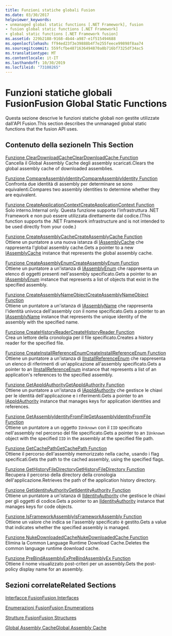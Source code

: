 ```yaml
---
title: Funzioni statiche globali Fusion
ms.date: 03/30/2017
helpviewer_keywords:
- unmanaged global static functions [.NET Framework], fusion
- fusion global static functions [.NET Framework]
- global static functions [.NET Framework fusion]
ms.assetid: 229b2188-9168-4b44-a987-e1f515494688
ms.openlocfilehash: ff94ed23f3e39888b4f7e255feece99898f8aa74
ms.sourcegitcommit: 559fcfbe4871636494870a8b716bf7325df34ac5
ms.translationtype: MT
ms.contentlocale: it-IT
ms.lasthandoff: 10/30/2019
ms.locfileid: "73108265"
---
```

# <a name="fusion-global-static-functions"></a><span data-ttu-id="86392-102">Funzioni statiche globali Fusion</span><span class="sxs-lookup"><span data-stu-id="86392-102">Fusion Global Static Functions</span></span>
<span data-ttu-id="86392-103">Questa sezione descrive le funzioni statiche globali non gestite utilizzate dall'API Fusion.</span><span class="sxs-lookup"><span data-stu-id="86392-103">This section describes the unmanaged global static functions that the fusion API uses.</span></span>  
  
## <a name="in-this-section"></a><span data-ttu-id="86392-104">Contenuto della sezione</span><span class="sxs-lookup"><span data-stu-id="86392-104">In This Section</span></span>  
 [<span data-ttu-id="86392-105">Funzione ClearDownloadCache</span><span class="sxs-lookup"><span data-stu-id="86392-105">ClearDownloadCache Function</span></span>](cleardownloadcache-function.md)  
 <span data-ttu-id="86392-106">Cancella il Global Assembly Cache degli assembly scaricati.</span><span class="sxs-lookup"><span data-stu-id="86392-106">Clears the global assembly cache of downloaded assemblies.</span></span>  
  
 [<span data-ttu-id="86392-107">Funzione CompareAssemblyIdentity</span><span class="sxs-lookup"><span data-stu-id="86392-107">CompareAssemblyIdentity Function</span></span>](compareassemblyidentity-function.md)  
 <span data-ttu-id="86392-108">Confronta due identità di assembly per determinare se sono equivalenti.</span><span class="sxs-lookup"><span data-stu-id="86392-108">Compares two assembly identities to determine whether they are equivalent.</span></span>  
  
 [<span data-ttu-id="86392-109">Funzione CreateApplicationContext</span><span class="sxs-lookup"><span data-stu-id="86392-109">CreateApplicationContext Function</span></span>](createapplicationcontext-function.md)  
 <span data-ttu-id="86392-110">Solo interno.</span><span class="sxs-lookup"><span data-stu-id="86392-110">Internal only.</span></span> <span data-ttu-id="86392-111">Questa funzione supporta l'infrastruttura .NET Framework e non può essere utilizzata direttamente dal codice.</span><span class="sxs-lookup"><span data-stu-id="86392-111">(This function supports the .NET Framework infrastructure and is not intended to be used directly from your code.)</span></span>  
  
 [<span data-ttu-id="86392-112">Funzione CreateAssemblyCache</span><span class="sxs-lookup"><span data-stu-id="86392-112">CreateAssemblyCache Function</span></span>](createassemblycache-function.md)  
 <span data-ttu-id="86392-113">Ottiene un puntatore a una nuova istanza di [IAssemblyCache](iassemblycache-interface.md) che rappresenta l'global assembly cache.</span><span class="sxs-lookup"><span data-stu-id="86392-113">Gets a pointer to a new [IAssemblyCache](iassemblycache-interface.md) instance that represents the global assembly cache.</span></span>  
  
 [<span data-ttu-id="86392-114">Funzione CreateAssemblyEnum</span><span class="sxs-lookup"><span data-stu-id="86392-114">CreateAssemblyEnum Function</span></span>](createassemblyenum-function.md)  
 <span data-ttu-id="86392-115">Ottiene un puntatore a un'istanza di [IAssemblyEnum](iassemblyenum-interface.md) che rappresenta un elenco di oggetti presenti nell'assembly specificato.</span><span class="sxs-lookup"><span data-stu-id="86392-115">Gets a pointer to an [IAssemblyEnum](iassemblyenum-interface.md) instance that represents a list of objects that exist in the specified assembly.</span></span>  
  
 [<span data-ttu-id="86392-116">Funzione CreateAssemblyNameObject</span><span class="sxs-lookup"><span data-stu-id="86392-116">CreateAssemblyNameObject Function</span></span>](createassemblynameobject-function.md)  
 <span data-ttu-id="86392-117">Ottiene un puntatore a un'istanza di [IAssemblyName](iassemblyname-interface.md) che rappresenta l'identità univoca dell'assembly con il nome specificato.</span><span class="sxs-lookup"><span data-stu-id="86392-117">Gets a pointer to an [IAssemblyName](iassemblyname-interface.md) instance that represents the unique identity of the assembly with the specified name.</span></span>  
  
 [<span data-ttu-id="86392-118">Funzione CreateHistoryReader</span><span class="sxs-lookup"><span data-stu-id="86392-118">CreateHistoryReader Function</span></span>](createhistoryreader-function.md)  
 <span data-ttu-id="86392-119">Crea un lettore della cronologia per il file specificato.</span><span class="sxs-lookup"><span data-stu-id="86392-119">Creates a history reader for the specified file.</span></span>  
  
 [<span data-ttu-id="86392-120">Funzione CreateInstallReferenceEnum</span><span class="sxs-lookup"><span data-stu-id="86392-120">CreateInstallReferenceEnum Function</span></span>](createinstallreferenceenum-function.md)  
 <span data-ttu-id="86392-121">Ottiene un puntatore a un'istanza di [IInstallReferenceEnum](iinstallreferenceenum-interface.md) che rappresenta un elenco di riferimenti di un'applicazione all'assembly specificato.</span><span class="sxs-lookup"><span data-stu-id="86392-121">Gets a pointer to an [IInstallReferenceEnum](iinstallreferenceenum-interface.md) instance that represents a list of an application's references to the specified assembly.</span></span>  
  
 [<span data-ttu-id="86392-122">Funzione GetAppIdAuthority</span><span class="sxs-lookup"><span data-stu-id="86392-122">GetAppIdAuthority Function</span></span>](getappidauthority-function.md)  
 <span data-ttu-id="86392-123">Ottiene un puntatore a un'istanza di [IAppIdAuthority](iappidauthority-interface.md) che gestisce le chiavi per le identità dell'applicazione e i riferimenti.</span><span class="sxs-lookup"><span data-stu-id="86392-123">Gets a pointer to an [IAppIdAuthority](iappidauthority-interface.md) instance that manages keys for application identities and references.</span></span>  
  
 [<span data-ttu-id="86392-124">Funzione GetAssemblyIdentityFromFile</span><span class="sxs-lookup"><span data-stu-id="86392-124">GetAssemblyIdentityFromFile Function</span></span>](getassemblyidentityfromfile-function.md)  
 <span data-ttu-id="86392-125">Ottiene un puntatore a un oggetto `IUnknown` con il `IID` specificato nell'assembly nel percorso del file specificato.</span><span class="sxs-lookup"><span data-stu-id="86392-125">Gets a pointer to an `IUnknown` object with the specified `IID` in the assembly at the specified file path.</span></span>  
  
 [<span data-ttu-id="86392-126">Funzione GetCachePath</span><span class="sxs-lookup"><span data-stu-id="86392-126">GetCachePath Function</span></span>](getcachepath-function.md)  
 <span data-ttu-id="86392-127">Ottiene il percorso dell'assembly memorizzato nella cache, usando i flag specificati.</span><span class="sxs-lookup"><span data-stu-id="86392-127">Gets the path to the cached assembly, using the specified flags.</span></span>  
  
 [<span data-ttu-id="86392-128">Funzione GetHistoryFileDirectory</span><span class="sxs-lookup"><span data-stu-id="86392-128">GetHistoryFileDirectory Function</span></span>](gethistoryfiledirectory-function.md)  
 <span data-ttu-id="86392-129">Recupera il percorso della directory della cronologia dell'applicazione.</span><span class="sxs-lookup"><span data-stu-id="86392-129">Retrieves the path of the application history directory.</span></span>  
  
 [<span data-ttu-id="86392-130">Funzione GetIdentityAuthority</span><span class="sxs-lookup"><span data-stu-id="86392-130">GetIdentityAuthority Function</span></span>](getidentityauthority-function.md)  
 <span data-ttu-id="86392-131">Ottiene un puntatore a un'istanza di [IIdentityAuthority](iidentityauthority-interface.md) che gestisce le chiavi per gli oggetti di codice.</span><span class="sxs-lookup"><span data-stu-id="86392-131">Gets a pointer to an [IIdentityAuthority](iidentityauthority-interface.md) instance that manages keys for code objects.</span></span>  
  
 [<span data-ttu-id="86392-132">Funzione IsFrameworkAssembly</span><span class="sxs-lookup"><span data-stu-id="86392-132">IsFrameworkAssembly Function</span></span>](isframeworkassembly-function.md)  
 <span data-ttu-id="86392-133">Ottiene un valore che indica se l'assembly specificato è gestito.</span><span class="sxs-lookup"><span data-stu-id="86392-133">Gets a value that indicates whether the specified assembly is managed.</span></span>  
  
 [<span data-ttu-id="86392-134">Funzione NukeDownloadedCache</span><span class="sxs-lookup"><span data-stu-id="86392-134">NukeDownloadedCache Function</span></span>](nukedownloadedcache-function.md)  
 <span data-ttu-id="86392-135">Elimina la Common Language Runtime Download Cache.</span><span class="sxs-lookup"><span data-stu-id="86392-135">Deletes the common language runtime download cache.</span></span>  
  
 [<span data-ttu-id="86392-136">Funzione PreBindAssemblyEx</span><span class="sxs-lookup"><span data-stu-id="86392-136">PreBindAssemblyEx Function</span></span>](prebindassemblyex-function.md)  
 <span data-ttu-id="86392-137">Ottiene il nome visualizzato post-criteri per un assembly.</span><span class="sxs-lookup"><span data-stu-id="86392-137">Gets the post-policy display name for an assembly.</span></span>  
  
## <a name="related-sections"></a><span data-ttu-id="86392-138">Sezioni correlate</span><span class="sxs-lookup"><span data-stu-id="86392-138">Related Sections</span></span>  
 [<span data-ttu-id="86392-139">Interfacce Fusion</span><span class="sxs-lookup"><span data-stu-id="86392-139">Fusion Interfaces</span></span>](fusion-interfaces.md)  
  
 [<span data-ttu-id="86392-140">Enumerazioni Fusion</span><span class="sxs-lookup"><span data-stu-id="86392-140">Fusion Enumerations</span></span>](fusion-enumerations.md)  
  
 [<span data-ttu-id="86392-141">Strutture Fusion</span><span class="sxs-lookup"><span data-stu-id="86392-141">Fusion Structures</span></span>](fusion-structures.md)  
  
 [<span data-ttu-id="86392-142">Global Assembly Cache</span><span class="sxs-lookup"><span data-stu-id="86392-142">Global Assembly Cache</span></span>](../../app-domains/gac.md)
